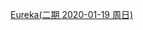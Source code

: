 
[Eureka(二期 2020-01-19 周日)](https://ke.qq.com/webcourse/398381/100558952#taid=4185733393159213&vid=5285890810766677952)
         
